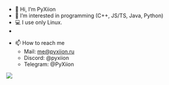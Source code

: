 - 👋 Hi, I’m PyXiion
- 👀 I’m interested in programming (C++, JS/TS, Java, Python)
- 💻 I use only Linux.
- 
<!---- 💞️ I’m looking to collaborate on ...--->
- 📫 How to reach me
  - Mail: me@pyxiion.ru
  - Discord: @pyxiion
  - Telegram: @PyXiion
 
![](https://komarev.com/ghpvc/?username=PyXiion&color=green)
